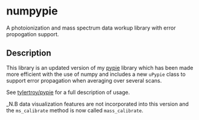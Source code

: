 # numpypie 
A photoionization and mass spectrum data workup library with error propogation support.

## Description

This library is an updated version of my [pypie](https://github.com/tylertroy/pypie) library which has been made more efficient with the use of numpy and includes a new `uPypie` class to support error propagation when averaging over several scans.

See [tylertroy/pypie](https://github.com/tylertroy/pypie) for a full description of usage. 

_N.B data visualization features are not incorporated into this version and the `ms_calibrate` method is now called `mass_calibrate`.
